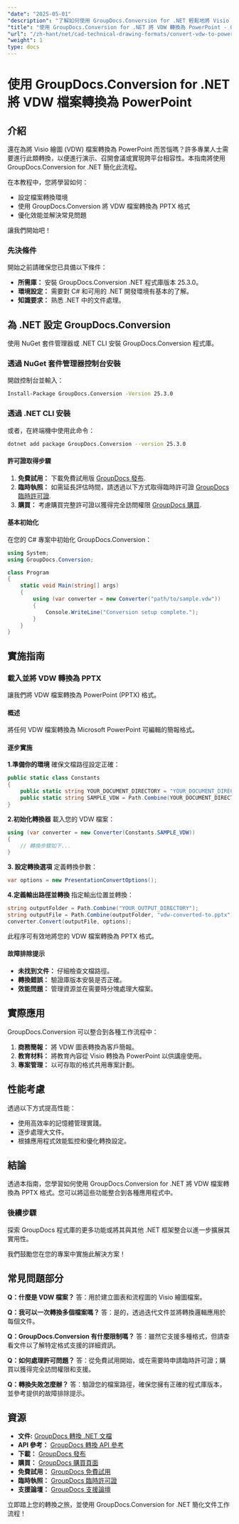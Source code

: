```yaml
---
"date": "2025-05-01"
"description": "了解如何使用 GroupDocs.Conversion for .NET 輕鬆地將 Visio 繪圖 (VDW) 文件轉換為 PowerPoint 演示文稿，確保相容性並提高簡報品質。"
"title": "使用 GroupDocs.Conversion for .NET 將 VDW 轉換為 PowerPoint - CAD 和技術繪圖格式"
"url": "/zh-hant/net/cad-technical-drawing-formats/convert-vdw-to-powerpoint-groupdocs-net/"
"weight": 1
type: docs
---
```

# 使用 GroupDocs.Conversion for .NET 將 VDW 檔案轉換為 PowerPoint

## 介紹
還在為將 Visio 繪圖 (VDW) 檔案轉換為 PowerPoint 而苦惱嗎？許多專業人士需要進行此類轉換，以便進行演示、召開會議或實現跨平台相容性。本指南將使用 GroupDocs.Conversion for .NET 簡化此流程。

在本教程中，您將學習如何：
- 設定檔案轉換環境
- 使用 GroupDocs.Conversion 將 VDW 檔案轉換為 PPTX 格式
- 優化效能並解決常見問題

讓我們開始吧！

### 先決條件
開始之前請確保您已具備以下條件：
- **所需庫：** 安裝 GroupDocs.Conversion .NET 程式庫版本 25.3.0。
- **環境設定：** 需要對 C# 和可用的 .NET 開發環境有基本的了解。
- **知識要求：** 熟悉 .NET 中的文件處理。

## 為 .NET 設定 GroupDocs.Conversion
使用 NuGet 套件管理器或 .NET CLI 安裝 GroupDocs.Conversion 程式庫。

### 透過 NuGet 套件管理器控制台安裝
開啟控制台並輸入：
```bash
Install-Package GroupDocs.Conversion -Version 25.3.0
```

### 透過 .NET CLI 安裝
或者，在終端機中使用此命令：
```bash
dotnet add package GroupDocs.Conversion --version 25.3.0
```

#### 許可證取得步驟
1. **免費試用：** 下載免費試用版 [GroupDocs 發布](https://releases。groupdocs.com/conversion/net/).
2. **臨時執照：** 如需延長評估時間，請透過以下方式取得臨時許可證 [GroupDocs 臨時許可證](https://purchase。groupdocs.com/temporary-license/).
3. **購買：** 考慮購買完整許可證以獲得完全訪問權限 [GroupDocs 購買](https://purchase。groupdocs.com/buy).

#### 基本初始化
在您的 C# 專案中初始化 GroupDocs.Conversion：
```csharp
using System;
using GroupDocs.Conversion;

class Program
{
    static void Main(string[] args)
    {
        using (var converter = new Converter("path/to/sample.vdw"))
        {
            Console.WriteLine("Conversion setup complete.");
        }
    }
}
```

## 實施指南
### 載入並將 VDW 轉換為 PPTX
讓我們將 VDW 檔案轉換為 PowerPoint (PPTX) 格式。

#### 概述
將任何 VDW 檔案轉換為 Microsoft PowerPoint 可編輯的簡報格式。

#### 逐步實施
**1.準備你的環境**
確保文檔路徑設定正確：
```csharp
public static class Constants
{
    public static string YOUR_DOCUMENT_DIRECTORY = "YOUR_DOCUMENT_DIRECTORY";
    public static string SAMPLE_VDW = Path.Combine(YOUR_DOCUMENT_DIRECTORY, "sample.vdw");
}
```
**2.初始化轉換器**
載入您的 VDW 檔案：
```csharp
using (var converter = new Converter(Constants.SAMPLE_VDW))
{
    // 轉換步驟如下...
}
```
**3. 設定轉換選項**
定義轉換參數：
```csharp
var options = new PresentationConvertOptions();
```
**4.定義輸出路徑並轉換**
指定輸出位置並轉換：
```csharp
string outputFolder = Path.Combine("YOUR_OUTPUT_DIRECTORY");
string outputFile = Path.Combine(outputFolder, "vdw-converted-to.pptx");
converter.Convert(outputFile, options);
```
此程序可有效地將您的 VDW 檔案轉換為 PPTX 格式。

#### 故障排除提示
- **未找到文件：** 仔細檢查文檔路徑。
- **轉換錯誤：** 驗證庫版本安裝是否正確。
- **效能問題：** 管理資源並在需要時分塊處理大檔案。

## 實際應用
GroupDocs.Conversion 可以整合到各種工作流程中：
1. **商務簡報：** 將 VDW 圖表轉換為客戶簡報。
2. **教育材料：** 將教育內容從 Visio 轉換為 PowerPoint 以供講座使用。
3. **專案管理：** 以可存取的格式共用專案計劃。

## 性能考慮
透過以下方式提高性能：
- 使用高效率的記憶體管理實踐。
- 逐步處理大文件。
- 根據應用程式效能監控和優化轉換設定。

## 結論
透過本指南，您學習如何使用 GroupDocs.Conversion for .NET 將 VDW 檔案轉換為 PPTX 格式。您可以將這些功能整合到各種應用程式中。

### 後續步驟
探索 GroupDocs 程式庫的更多功能或將其與其他 .NET 框架整合以進一步擴展其實用性。

我們鼓勵您在您的專案中實施此解決方案！

## 常見問題部分
**Q：什麼是 VDW 檔案？**
答：用於建立圖表和流程圖的 Visio 繪圖檔案。

**Q：我可以一次轉換多個檔案嗎？**
答：是的，透過迭代文件並將轉換邏輯應用於每個文件。

**Q：GroupDocs.Conversion 有什麼限制嗎？**
答：雖然它支援多種格式，但請查看文件以了解特定格式支援的詳細資訊。

**Q：如何處理許可問題？**
答：從免費試用開始，或在需要時申請臨時許可證；購買以獲得完全訪問權限和支援。

**Q：轉換失敗怎麼辦？**
答：驗證您的檔案路徑，確保您擁有正確的程式庫版本，並參考提供的故障排除提示。

## 資源
- **文件:** [GroupDocs 轉換 .NET 文檔](https://docs.groupdocs.com/conversion/net/)
- **API 參考：** [GroupDocs 轉換 API 參考](https://reference.groupdocs.com/conversion/net/)
- **下載：** [GroupDocs 發布](https://releases.groupdocs.com/conversion/net/)
- **購買：** [GroupDocs 購買頁面](https://purchase.groupdocs.com/buy)
- **免費試用：** [GroupDocs 免費試用](https://releases.groupdocs.com/conversion/net/)
- **臨時執照：** [GroupDocs 臨時許可證](https://purchase.groupdocs.com/temporary-license/)
- **支援論壇：** [GroupDocs 支援論壇](https://forum.groupdocs.com/c/conversion/10)

立即踏上您的轉換之旅，並使用 GroupDocs.Conversion for .NET 簡化文件工作流程！